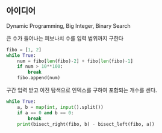 ## 아이디어
Dynamic Programming, Big Integer, Binary Search

큰 수가 들어나는 피보나치 수를 입력 범위까지 구한다
```python
fibo = [1, 2]
while True:
    num = fibo[len(fibo)-2] + fibo[len(fibo)-1]
    if num > 10**100:
        break
    fibo.append(num)
```
구간 입력 받고 이진 탐색으로 인덱스를 구하여 포함되는 개수를 센다.
```python
while True:
    a, b = map(int, input().split())
    if a == 0 and b == 0:
        break
    print(bisect_right(fibo, b) - bisect_left(fibo, a))
```